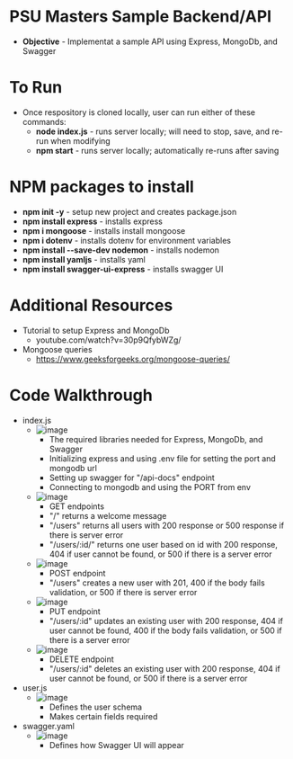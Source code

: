 # PSU Masters Sample Backend/API

- **Objective** - Implementat a sample API using Express, MongoDb, and Swagger

# To Run

- Once respository is cloned locally, user can run either of these commands:
  - **node index.js** - runs server locally; will need to stop, save, and re-run when modifying
  - **npm start** - runs server locally; automatically re-runs after saving

# NPM packages to install

- **npm init -y** - setup new project and creates package.json
- **npm install express** - installs express
- **npm i mongoose** - installs install mongoose
- **npm i dotenv** - installs dotenv for environment variables
- **npm install --save-dev nodemon** - installs nodemon
- **npm install yamljs** - installs yaml
- **npm install swagger-ui-express** - installs swagger UI

# Additional Resources

- Tutorial to setup Express and MongoDb
  - youtube.com/watch?v=30p9QfybWZg/
- Mongoose queries
  - https://www.geeksforgeeks.org/mongoose-queries/

# Code Walkthrough

- index.js
  - ![image](https://github.com/user-attachments/assets/3d9e227f-cb58-4dd8-96dc-fbf9c5f54f13)
    - The required libraries needed for Express, MongoDb, and Swagger
    - Initializing express and using .env file for setting the port and mongodb url
    - Setting up swagger for "/api-docs" endpoint
    - Connecting to mongodb and using the PORT from env
  - ![image](https://github.com/user-attachments/assets/5b212a68-06bb-492a-926a-2e664f748f1a)
    -  GET endpoints
    -  "/" returns a welcome message
    -  "/users" returns all users with 200 response or 500 response if there is server error
    -  "/users/:id/" returns one user based on id with 200 response, 404 if user cannot be found, or 500 if there is a server error
  - ![image](https://github.com/user-attachments/assets/50b6237d-3964-4ae8-b80a-0690923ead5f)
    -  POST endpoint
    -  "/users" creates a new user with 201, 400 if the body fails validation, or 500 if there is server error
  - ![image](https://github.com/user-attachments/assets/31418e23-53a3-4a56-b5f8-cd1ffdc23eae)
    -  PUT endpoint
    -  "/users/:id" updates an existing user with 200 response, 404 if user cannot be found, 400 if the body fails validation, or 500 if there is a server error
  - ![image](https://github.com/user-attachments/assets/2703cc9b-7d75-424b-8553-602ac1a8eb69)
    -  DELETE endpoint
    -  "/users/:id" deletes an existing user with 200 response, 404 if user cannot be found, or 500 if there is a server error
- user.js
  - ![image](https://github.com/user-attachments/assets/e98b74e4-7a67-4647-8610-b932d6b85c80)
    - Defines the user schema
    - Makes certain fields required
- swagger.yaml
  - ![image](https://github.com/user-attachments/assets/3d62324c-ce5f-4773-aec9-238a2327c89f)
    - Defines how Swagger UI will appear
      


